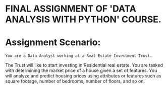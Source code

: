 # FINAL ASSIGNMENT OF 'DATA ANALYSIS WITH PYTHON' COURSE.

# Assignment Scenario:

    You are a Data Analyst working at a Real Estate Investment Trust.
 The Trust will like to start investing in Residential real estate. You 
are tasked with determining the market price of a house given a set of 
features. You will analyze and predict housing prices using attributes 
or features such as square footage, number of bedrooms, number of 
floors, and so on.

